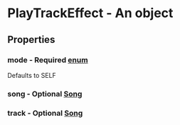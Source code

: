 

# PlayTrackEffect - An object



## Properties



### mode - Required [enum](enum)



Defaults to SELF



### song - Optional [Song](Song)



### track - Optional [Song](Song)

